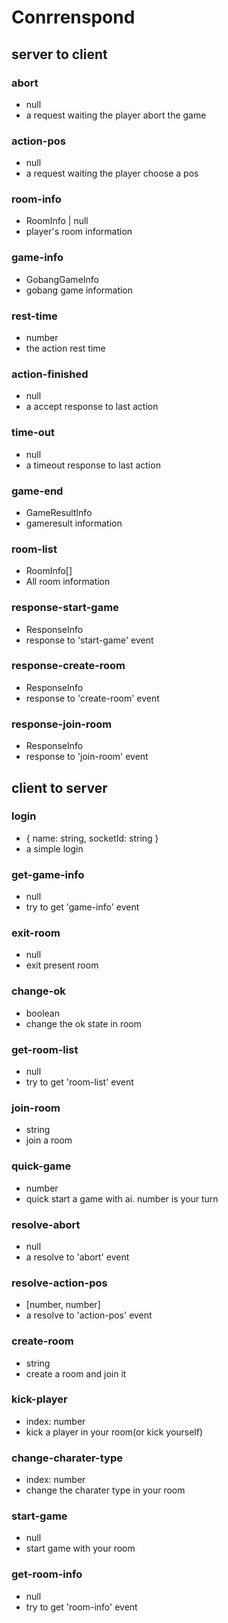 # Conrrenspond

## server to client

### abort

- null
- a request waiting the player abort the game

### action-pos

- null
- a request waiting the player choose a pos

### room-info

- RoomInfo | null
- player's room information

### game-info

- GobangGameInfo
- gobang game information

### rest-time

- number
- the action rest time

### action-finished

- null
- a accept response to last action

### time-out

- null
- a timeout response to last action

### game-end

- GameResultInfo
- gameresult information

### room-list

- RoomInfo[]
- All room information

### response-start-game

- ResponseInfo
- response to 'start-game' event

### response-create-room

- ResponseInfo
- response to 'create-room' event

### response-join-room

- ResponseInfo
- response to 'join-room' event

## client to server

### login

- { name: string, socketId: string }
- a simple login

### get-game-info

- null
- try to get 'game-info' event

### exit-room

- null
- exit present room

### change-ok

- boolean
- change the ok state in room

### get-room-list

- null
- try to get 'room-list' event

### join-room

- string
- join a room

### quick-game

- number
- quick start a game with ai. number is your turn

### resolve-abort

- null
- a resolve to 'abort' event

### resolve-action-pos

- [number, number]
- a resolve to 'action-pos' event

### create-room

- string
- create a room and join it

### kick-player

- index: number
- kick a player in your room(or kick yourself)

### change-charater-type

- index: number
- change the charater type in your room

### start-game

- null
- start game with your room

### get-room-info

- null
- try to get 'room-info' event

### 